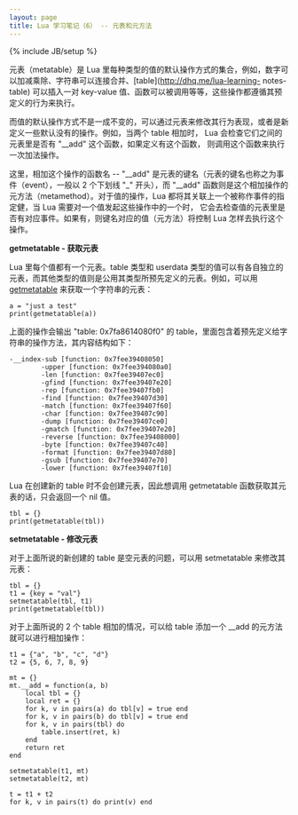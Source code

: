 ```yaml
---
layout: page
title: Lua 学习笔记（6） -- 元表和元方法
---
```

{% include JB/setup %}

元表（metatable）是 Lua
里每种类型的值的默认操作方式的集合，例如，数字可以加减乘除、字符串可以连接合并、[table](http://dhq.me/lua-learning-
notes-table) 可以插入一对 key-value 值、函数可以被调用等等，这些操作都遵循其预定义的行为来执行。

而值的默认操作方式不是一成不变的，可以通过元表来修改其行为表现，或者是新定义一些默认没有的操作。例如，当两个 table 相加时， Lua
会检查它们之间的元表里是否有 "__add" 这个函数，如果定义有这个函数， 则调用这个函数来执行一次加法操作。

这里，相加这个操作的函数名 -- "__add" 是元表的键名（元表的键名也称之为事件（event），一般以 2 个下划线 "_" 开头），而
"__add" 函数则是这个相加操作的元方法（metamethod）。对于值的操作，Lua 都将其关联上一个被称作事件的指定健，当 Lua
需要对一个值发起这些操作中的一个时， 它会去检查值的元表里是否有对应事件。如果有，则键名对应的值（元方法）将控制 Lua 怎样去执行这个操作。

**getmetatable - 获取元表**

Lua 里每个值都有一个元表。table 类型和 userdata 类型的值可以有各自独立的元表，而其他类型的值则是公用其类型所预先定义的元表。例如，可以用
[getmetatable](http://www.lua.org/manual/5.2/manual.html#pdf-getmetatable)
来获取一个字符串的元表：

    
    
    a = "just a test"
    print(getmetatable(a))
    

上面的操作会输出 "table: 0x7fa8614080f0" 的 table，里面包含着预先定义给字符串的操作方法，其内容结构如下：

    
    
    -__index-sub [function: 0x7fee39408050]
            -upper [function: 0x7fee394080a0]
            -len [function: 0x7fee39407ec0]
            -gfind [function: 0x7fee39407e20]
            -rep [function: 0x7fee39407fb0]
            -find [function: 0x7fee39407d30]
            -match [function: 0x7fee39407f60]
            -char [function: 0x7fee39407c90]
            -dump [function: 0x7fee39407ce0]
            -gmatch [function: 0x7fee39407e20]
            -reverse [function: 0x7fee39408000]
            -byte [function: 0x7fee39407c40]
            -format [function: 0x7fee39407d80]
            -gsub [function: 0x7fee39407e70]
            -lower [function: 0x7fee39407f10]
    

Lua 在创建新的 table 时不会创建元表，因此想调用 getmetatable 函数获取其元表的话，只会返回一个 nil 值。

    
    
    tbl = {}
    print(getmetatable(tbl))
    

**setmetatable - 修改元表**

对于上面所说的新创建的 table 是空元表的问题，可以用 setmetatable 来修改其元表：

    
    
    tbl = {}
    t1 = {key = "val"}
    setmetatable(tbl, t1)
    print(getmetatable(tbl))
    

对于上面所说的 2 个 table 相加的情况，可以给 table 添加一个 __add 的元方法就可以进行相加操作：

    
    
    t1 = {"a", "b", "c", "d"}
    t2 = {5, 6, 7, 8, 9}
    
    mt = {}
    mt.__add = function(a, b)
        local tbl = {}
        local ret = {}
        for k, v in pairs(a) do tbl[v] = true end
        for k, v in pairs(b) do tbl[v] = true end
        for k, v in pairs(tbl) do
            table.insert(ret, k)
        end
        return ret
    end
    
    setmetatable(t1, mt)
    setmetatable(t2, mt)
    
    t = t1 + t2
    for k, v in pairs(t) do print(v) end
    

